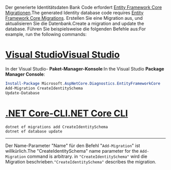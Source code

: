 <span data-ttu-id="591bf-101">Der generierte Identitätsdaten Bank Code erfordert [Entity Framework Core Migrationen](/ef/core/managing-schemas/migrations/).</span><span class="sxs-lookup"><span data-stu-id="591bf-101">The generated Identity database code requires [Entity Framework Core Migrations](/ef/core/managing-schemas/migrations/).</span></span> <span data-ttu-id="591bf-102">Erstellen Sie eine Migration aus, und aktualisieren Sie die Datenbank.</span><span class="sxs-lookup"><span data-stu-id="591bf-102">Create a migration and update the database.</span></span> <span data-ttu-id="591bf-103">Führen Sie beispielsweise die folgenden Befehle aus:</span><span class="sxs-lookup"><span data-stu-id="591bf-103">For example, run the following commands:</span></span>

# <a name="visual-studio"></a>[<span data-ttu-id="591bf-104">Visual Studio</span><span class="sxs-lookup"><span data-stu-id="591bf-104">Visual Studio</span></span>](#tab/visual-studio)

<span data-ttu-id="591bf-105">In der Visual Studio- **Paket-Manager-Konsole**:</span><span class="sxs-lookup"><span data-stu-id="591bf-105">In the Visual Studio **Package Manager Console**:</span></span>

```powershell
Install-Package Microsoft.AspNetCore.Diagnostics.EntityFrameworkCore
Add-Migration CreateIdentitySchema
Update-Database
```

# <a name="net-core-cli"></a>[<span data-ttu-id="591bf-106">.NET Core-CLI</span><span class="sxs-lookup"><span data-stu-id="591bf-106">.NET Core CLI</span></span>](#tab/netcore-cli)

```dotnetcli
dotnet ef migrations add CreateIdentitySchema
dotnet ef database update
```

---

<span data-ttu-id="591bf-107">Der Name-Parameter "Name" für den Befehl "`Add-Migration`" ist willkürlich.</span><span class="sxs-lookup"><span data-stu-id="591bf-107">The "CreateIdentitySchema" name parameter for the `Add-Migration` command is arbitrary.</span></span> <span data-ttu-id="591bf-108">in `"CreateIdentitySchema"` wird die Migration beschrieben.</span><span class="sxs-lookup"><span data-stu-id="591bf-108">`"CreateIdentitySchema"` describes the migration.</span></span>
